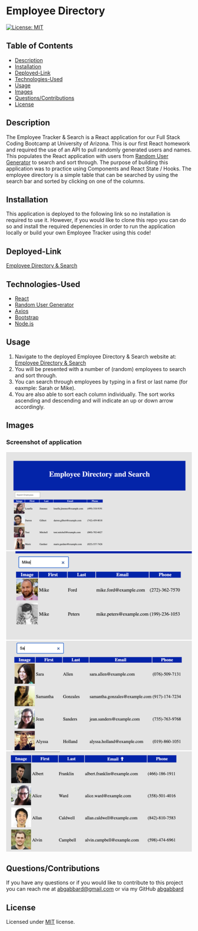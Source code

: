 # Employee Directory

[![License: MIT](https://img.shields.io/badge/License-MIT-yellow.svg)](https://opensource.org/licenses/MIT)

  ## Table of Contents

  * [Description](#description)
  * [Installation](#installation)  
  * [Deployed-Link](#deployed-link)
  * [Technologies-Used](#technologies-used)
  * [Usage](#usage)
  * [Images](#images)
  * [Questions/Contributions](#questions/contributions)
  * [License](#license)

  ## Description

  The Employee Tracker & Search is a React application for our Full Stack Coding Bootcamp at University of Arizona. This is our first React homework and required the use of an API to pull randomly generated users and names. This populates the React application with users from [Random User Generator](https://randomuser.me/) to search and sort through. The purpose of building this application was to practice using Components and React State / Hooks. The employee directory is a simple table that can be searched by using the search bar and sorted by clicking on one of the columns.

  ## Installation

  This application is deployed to the following link so no installation is required to use it. However, if you would like to clone this repo you can do so and install the required depenencies in order to run the application locally or build your own Employee Tracker using this code! 

 
  ## Deployed-Link

  [Employee Directory & Search](https://abgabbard.github.io/employeedirectory/)
  
## Technologies-Used

  * [React](https://reactjs.org/)
  * [Random User Generator](https://randomuser.me/)
  * [Axios](https://www.npmjs.com/package/axios) 
  * [Bootstrap](https://getbootstrap.com/)
  * [Node.js](https://nodejs.org/en/)

  ## Usage
  
1. Navigate to the deployed Employee Directory & Search website at: [Employee Directory & Search](https://abgabbard.github.io/employeedirectory/)
1. You will be presented with a number of (random) employees to search and sort through.
1. You can search through employees by typing in a first or last name (for eaxmple: Sarah or Mike).
1. You are also able to sort each column individually. The sort works ascending and descending and will indicate an up or down arrow accordingly.


  ## Images

### Screenshot of application

  ![Application Image Main](https://github.com/abgabbard/employeedirectory/blob/main/etracker/public/images/EDS01.png?raw=true)
  ![Application Image Search](https://github.com/abgabbard/employeedirectory/blob/main/etracker/public/images/EDS02.png?raw=true)
  ![Application Image Search 02](https://github.com/abgabbard/employeedirectory/blob/main/etracker/public/images/EDS03.png?raw=true)
  ![Application Image Sort Arrow](https://github.com/abgabbard/employeedirectory/blob/main/etracker/public/images/EDS04.png?raw=true)

  ## Questions/Contributions

  If you have any questions or if you would like to contribute to this project you can reach me at abgabbard@gmail.com or via my GitHub [abgabbard](https://github.com/abgabbard)

  ## License

  Licensed under [MIT](https://choosealicense.com/licenses/mit/) license.
